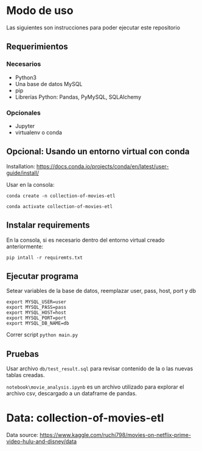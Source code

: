 # Modo de uso

Las siguientes son instrucciones para poder ejecutar este repositorio

## Requerimientos
### Necesarios
- Python3
- Una base de datos MySQL
- pip
- Librerías Python: Pandas, PyMySQL, SQLAlchemy 
### Opcionales
- Jupyter
- virtualenv o conda

## Opcional: Usando un entorno virtual con conda 
Installation: https://docs.conda.io/projects/conda/en/latest/user-guide/install/

Usar en la consola:

`conda create -n collection-of-movies-etl`

`conda activate collection-of-movies-etl`

## Instalar requirements

En la consola, si es necesario dentro del entorno virtual creado anteriormente:

`pip intall -r requiremts.txt`

## Ejecutar programa
Setear variables de la base de datos, reemplazar user, pass, host, port y db
```
export MYSQL_USER=user
export MYSQL_PASS=pass
export MYSQL_HOST=host
export MYSQL_PORT=port
export MYSQL_DB_NAME=db
```
Correr script
`python main.py ` 

## Pruebas
Usar archivo `db/test_result.sql` para revisar contenido de la o las nuevas tablas creadas.

`notebook\movie_analysis.ipynb` es un archivo utilizado para explorar el archivo csv, 
descargado a un dataframe de pandas. 

# Data: collection-of-movies-etl
Data source: https://www.kaggle.com/ruchi798/movies-on-netflix-prime-video-hulu-and-disney/data

